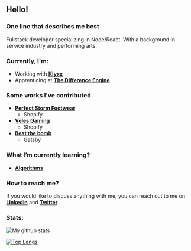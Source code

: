 ## Hello!

### One line that describes me best
Fullstack developer specializing in Node/React. With a background in service industry and performing arts.

### Currently, I'm:
- Working with [**Klyxx**](https://www.klyxx.co/)
- Apprenticing at [**The Difference Engine**](https://www.thedifferenceengine.io/)

### Some works I've contributed
- [**Perfect Storm Footwear**](https://www.perfectstormfootwear.com/)
  - Shopify
- [**Veles Gaming**](https://velesgaming.com/)
  - Shopify
- [**Beat the bomb**](https://beatthebomb.com/)
  - Gatsby

### What I’m currently learning?
- [**Algorithms**](https://www.coursera.org/learn/algorithms-part1)

### How to reach me?
If you would like to discuss anything with me, you can reach out to me on [**LinkedIn**](https://www.linkedin.com/in/pavel-machuca/)  and  [**Twitter**](https://twitter.com/pavelmachuca) 

### Stats:
![My github stats](https://github-readme-stats.vercel.app/api?username=pavel6767&show_icons=true&count_private=true)

[![Top Langs](https://github-readme-stats.vercel.app/api/top-langs/?username=pavel6767&layout=compact)](https://github.com/anuraghazra/github-readme-stats)
